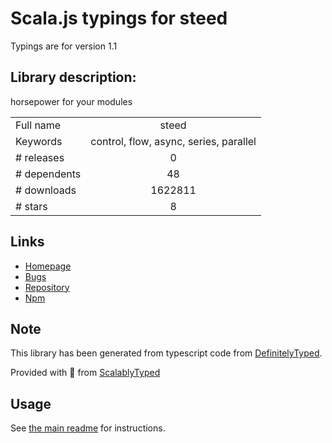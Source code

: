 
# Scala.js typings for steed

Typings are for version 1.1

## Library description:
horsepower for your modules

|                    |                 |
| ------------------ | :-------------: |
| Full name          | steed |
| Keywords           | control, flow, async, series, parallel |
| # releases         | 0 |
| # dependents       | 48 |
| # downloads        | 1622811 |
| # stars            | 8 |

## Links
- [Homepage](https://github.com/mcollina/steed#readme)
- [Bugs](https://github.com/mcollina/steed/issues)
- [Repository](https://github.com/mcollina/steed)
- [Npm](https://www.npmjs.com/package/steed)
    


## Note
This library has been generated from typescript code from [DefinitelyTyped](https://definitelytyped.org).

Provided with :purple_heart: from [ScalablyTyped](https://github.com/oyvindberg/ScalablyTyped)

## Usage
See [the main readme](../../readme.md) for instructions.


